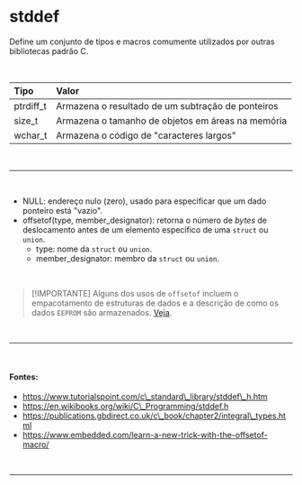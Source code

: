 # stddef
Define um conjunto de tipos e macros comumente utilizados por outras bibliotecas padrão C.

<br>

| Tipo       | Valor                                             |
| :--        | :--                                               |
| ptrdiff\_t | Armazena o resultado de um subtração de ponteiros |
| size\_t    | Armazena o tamanho de objetos em áreas na memória |
| wchar\_t   | Armazena o código de "caracteres largos"          |

<br>
<hr>
<br>

* NULL: endereço nulo (zero), usado para especificar que um dado ponteiro está "vazio".
* offsetof(type, member\_designator): retorna o número de *bytes* de deslocamento antes de um elemento específico de uma `struct` ou `union`.
	* type: nome da `struct` ou `union`.
	* member\_designator: membro da `struct` ou `union`.

<br>

> [!IMPORTANTE]
> Alguns dos usos de `offsetof` incluem o empacotamento de estruturas de dados e a descrição de como os dados `EEPROM` são armazenados. [Veja](https://www.embedded.com/learn-a-new-trick-with-the-offsetof-macro/ "Sobre 'offsetof'").

<br>
<hr>
<br>

#### Fontes:
* https://www.tutorialspoint.com/c\_standard\_library/stddef\_h.htm
* https://en.wikibooks.org/wiki/C\_Programming/stddef.h
* https://publications.gbdirect.co.uk/c\_book/chapter2/integral\_types.html
* https://www.embedded.com/learn-a-new-trick-with-the-offsetof-macro/

<br>
<hr>
